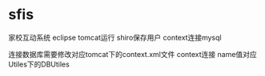 # sfis
家校互动系统   eclipse  tomcat运行   shiro保存用户   context连接mysql

连接数据库需要修改对应tomcat下的context.xml文件   context连接 name值对应Utiles下的DBUtiles

